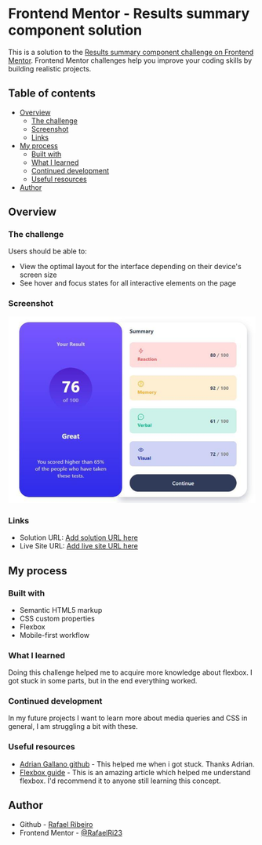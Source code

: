 # Frontend Mentor - Results summary component solution

This is a solution to the [Results summary component challenge on Frontend Mentor](https://www.frontendmentor.io/challenges/results-summary-component-CE_K6s0maV). Frontend Mentor challenges help you improve your coding skills by building realistic projects. 

## Table of contents

- [Overview](#overview)
  - [The challenge](#the-challenge)
  - [Screenshot](#screenshot)
  - [Links](#links)
- [My process](#my-process)
  - [Built with](#built-with)
  - [What I learned](#what-i-learned)
  - [Continued development](#continued-development)
  - [Useful resources](#useful-resources)
- [Author](#author)


## Overview

### The challenge

Users should be able to:

- View the optimal layout for the interface depending on their device's screen size
- See hover and focus states for all interactive elements on the page

### Screenshot

![Desktop](./screenshot/desktop.jpeg)


### Links

- Solution URL: [Add solution URL here](https://your-solution-url.com)
- Live Site URL: [Add live site URL here](https://your-live-site-url.com)

## My process

### Built with

- Semantic HTML5 markup
- CSS custom properties
- Flexbox
- Mobile-first workflow

### What I learned

Doing this challenge helped me to acquire more knowledge about flexbox. I got stuck in some parts, but in the end everything worked.

### Continued development

In my future projects I want to learn more about media queries and CSS in general, I am struggling a bit with these.

### Useful resources

- [Adrian Gallano github](https://github.com/AdrianGallano/results-summary-component) - This helped me when i got stuck. Thanks Adrian.
- [Flexbox guide](https://css-tricks.com/snippets/css/a-guide-to-flexbox/) - This is an amazing article which helped me understand flexbox. I'd recommend it to anyone still learning this concept.

## Author

- Github - [Rafael Ribeiro](https://github.com/RafaelRi23)
- Frontend Mentor - [@RafaelRi23](https://www.frontendmentor.io/profile/RafaelRi23)

